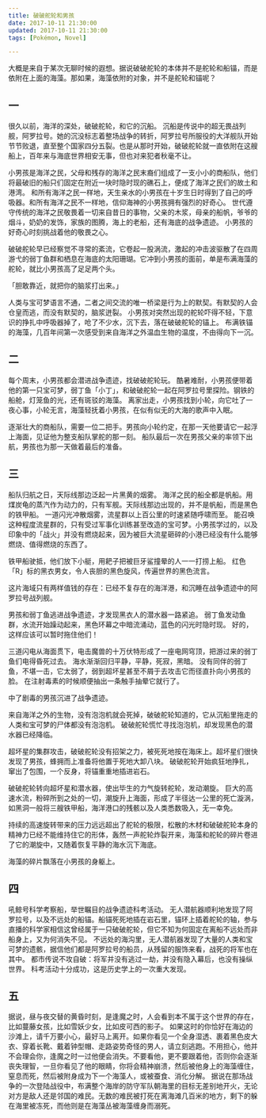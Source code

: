 ```yaml
---
title: 破破舵轮和男孩
date: 2017-10-11 21:30:00
updated: 2017-10-11 21:30:00
tags: [Pokémon, Novel]

---
```


大概是来自于某次无聊时候的遐想。据说破破舵轮的本体并不是舵轮和船锚，而是依附在上面的海藻。那如果，海藻依附的对象，并不是舵轮和锚呢？

<!--more-->

## 一
很久以前，海洋的深处，破破舵轮，和它的沉船。
沉船是传说中的超无畏战列舰，阿罗拉号。她的沉没标志着整场战争的转折，阿罗拉号所服役的大洋舰队开始节节败退，直至整个国家四分五裂。也是从那时开始，破破舵轮就一直依附在这艘船上，百年来与海底世界相安无事，但也对来犯者秋毫不让。

小男孩是海洋之民，父母和残存的海洋之民末裔们组成了一支小小的商船队，他们将最破旧的船只们固定在附近一块时隐时现的礁石上，便成了海洋之民们的故土和港湾。
和所有海洋之民一样地，天生亲水的小男孩在十岁生日时得到了自己的呼吸器。和所有海洋之民不一样地，信仰海神的小男孩拥有强烈的好奇心。
世代遵守传统的海洋之民敬畏着一切来自昔日的事物，父亲的木浆，母亲的船帆，爷爷的烟斗，奶奶的发饰，家族的图腾，海上的老船，还有海底的战争遗迹。
小男孩的好奇心时刻挑战着他的敬畏之心。

破破舵轮早已经察觉不寻常的紊流，它卷起一股涡流，激起的冲击波驱散了在四周游弋的弱丁鱼群和栖息在海底的太阳珊瑚。它冲到小男孩的面前，单是布满海藻的舵轮，就比小男孩高了足足两个头。

「胆敢靠近，就把你的脑浆打出来。」

人类与宝可梦语言不通，二者之间交流的唯一桥梁是行为上的默契。有默契的人会仓皇而逃，而没有默契的，脑浆迸裂。
小男孩对突然出现的舵轮吓得不轻，下意识的挣扎中呼吸器掉了，呛了不少水，沉下去，落在破破舵轮的锚上。
布满铁锚的海藻，几百年间第一次感受到来自海洋之外温血生物的温度，不由得向下一沉。

## 二
每个周末，小男孩都会潜进战争遗迹，找破破舵轮玩。
酷暑难耐，小男孩便带着他的第一只宝可梦，弱丁鱼「小丁」，和破破舵轮一起在阿罗拉号里探险。钢铁的船舱，灯笼鱼的光，还有斑驳的海藻。
离家出走，小男孩找到小轮，向它吐了一夜心事，小轮无言，海藻轻抚着小男孩，在似有似无的大海的歌声中入眠。

逐渐壮大的商船队，需要一位二把手。男孩向小轮约定，在那一天他要请它一起浮上海面，见证他为整支船队掌舵的那一刻。
船队最后一次在男孩父亲的率领下出航，男孩也为那一天做着最后的准备。

## 三
船队归航之日，天际线那边泛起一片黑黄的烟雾。
海洋之民的船全都是帆船。用煤炭龟的蒸汽作为动力的，只有军舰。天际线那边出现的，并不是帆船，而是黑色的铁甲船。
一道闪光冲散烟雾，流星群以上百公里的时速紧随呼啸而至。
能召唤这种程度流星群的，只有受过军事化训练甚至改造的宝可梦。小男孩学过的，以及印象中的「战火」并没有燃烧起来，因为被巨大流星砸碎的小港已经没有什么能够燃烧、值得燃烧的东西了。

铁甲船驶抵，他们放下小艇，用耙子把被巨牙鲨撞晕的人一一打捞上船。
红色「R」标的黑衣男女，令人丧胆的黑色旋风，传遍世界的黑色流言。

这片海域只有两样值钱的存在：已经不复存在的海洋港，和沉睡在战争遗迹中的阿罗拉号战列舰。

男孩和弱丁鱼逃进战争遗迹，才发现黑衣人的潜水器一路紧追。
弱丁鱼发动鱼群，水流开始躁动起来，黑色环幕之中暗流涌动，蓝色的闪光时隐时现。
好的，这样应该可以暂时拖住他们！

三道闪电从海面贯下，电击魔兽的十万伏特形成了一座电网穹顶，把游过来的弱丁鱼们电得昏死过去。
海水渐渐回归平静，平静，死寂，黑暗。
没有同伴的弱丁鱼，不堪一击，它太弱了，弱到超坏星甚至不屑于去攻击它而径直扑向小男孩的脸。
在注射毒素的时候顺便抽出一条触手抽晕它就行了。

中了剧毒的男孩沉进了战争遗迹。

来自海洋之外的生物，没有泡泡机就会死掉，破破舵轮知道的，它从沉船里拖走的人类和宝可梦的尸体都没有泡泡机。
破破舵轮慌忙寻找泡泡机，却发现黑色的潜水器已经降临。

超坏星的集群攻击，破破舵轮没有招架之力，被死死地按在海床上。超坏星们很快发现了男孩，蜂拥而上准备将他置于死地大卸八块。
破破舵轮开始疯狂地挣扎，窜出了包围，一个反身，将锚重重地插进岩石。

破破舵轮转向超坏星和潜水器，使出毕生的力气旋转舵轮，发动潮旋。
巨大的高速水流，粉碎所到之处的一切，潮旋升上海面，形成了半径达一公里的死亡漩涡，如黑洞一般将三艘铁甲船，海洋港口的残骸以及人类悉数吸入，无一幸免。

持续的高速旋转带来的压力远远超出了舵轮的极限，松散的木材和破破舵轮本身的精神力已经不能维持住它的形体，轰然一声舵轮炸裂开来，海藻和舵轮的碎片卷进了它的潮旋中，又随着恢复平静的海水沉下海底。

海藻的碎片飘落在小男孩的身躯上。

## 四
吼鲸号科学考察船，举世瞩目的战争遗迹科考活动。
无人潜航器顺利地发现了阿罗拉号，以及不远处的船锚。船锚死死地插在岩石里，锚环上插着舵轮的轴，参与直播的科学家相信这曾经属于一只破破舵轮，但它不知为何固定在离船不远处而非船身上，又为何消失不见。
不远处的海沟里，无人潜航器发现了大量的人类和宝可梦的遗骸，据信他们都是阿罗拉号的船员，从残留的服饰来看，战死的将军也在其中。
都市传说不攻自破：将军并没有逃过一劫，并没有隐入幕后，也没有操纵世界。
科考活动十分成功，这是历史学上的一次重大发现。

## 五
据说，昼与夜交替的黄昏时刻，是逢魔之时，人会看到本不属于这个世界的存在，比如蔓藤女孩，比如雪妖少女，比如皮可西的影子。
如果这时的你恰好在海边的沙滩上，请千万要小心，最好马上离开。如果你看见一个全身湿透、裹着黑色皮大衣、穿着长靴、戴着钟型帽、走路姿势奇怪的男人，请立刻逃跑。不用担心，他并不会理会你，逢魔之时一过他便会消失。不要看他，更不要跟着他，否则你会逐渐丧失理智，一旦你看见了他的眼睛，你将会精神崩溃，然后被他身上的海藻缠住，窒息而死，然后被附身成为下一个海藻人，或被蚕食、消化分解。
据说在那场战争的一次登陆战役中，布满整个海岸的防守军队朝海里的目标无差别地开火，无论对方是敌人还是邻国的难民。无数的难民被打死在离海滩几百米的地方，剩下的躲在海里被冻死，而他则是在海藻丛被海藻缠身而溺死。